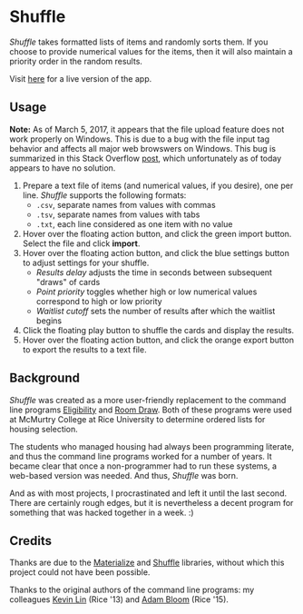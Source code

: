 # Shuffle

*Shuffle* takes formatted lists of items and randomly sorts them. If
you choose to provide numerical values for the items, then it will also
maintain a priority order in the random results. 

Visit [here](http://wallaceicy06.github.io/shuffle) for a live version of the
app.

## Usage

**Note:** As of March 5, 2017, it appears that the file upload feature does not
work properly on Windows. This is due to a bug with the file input tag
behavior and affects all major web browswers on Windows. This bug is summarized
in this Stack Overflow [post](http://stackoverflow.com/questions/37274976/type-property-of-file-input-not-being-set-in-windows),
which unfortunately as of today appears to have no solution.

1. Prepare a text file of items (and numerical values, if you desire), one per
line. *Shuffle* supports the following formats:
   - `.csv`, separate names from values with commas
   - `.tsv`, separate names from values with tabs
   - `.txt`, each line considered as one item with no value
2. Hover over the floating action button, and click the green import button.
Select the file and click **import**.
3. Hover over the floating action button, and click the blue settings button to
adjust settings for your shuffle.
   - *Results delay* adjusts the time in seconds between subsequent "draws" of
     cards
   - *Point priority* toggles whether high or low numerical values correspond
     to high or low priority
   - *Waitlist cutoff* sets the number of results after which the waitlist
     begins
4. Click the floating play button to shuffle the cards and display the results.
5. Hover over the floating action button, and click the orange export button to
export the results to a text file.

## Background

*Shuffle* was created as a more user-friendly replacement to the command line
programs [Eligibility](https://github.com/wallaceicy06/Eligibility) and [Room
Draw](https://github.com/wallaceicy06/RoomDraw). Both of these programs were
used at McMurtry College at Rice University to determine ordered lists for
housing selection.

The students who managed housing had always been programming literate, and thus
the command line programs worked for a number of years. It became clear that
once a non-programmer had to run these systems, a web-based version was needed.
And thus, *Shuffle* was born.

And as with most projects, I procrastinated and left it until the last second.
There are certainly rough edges, but it is nevertheless a decent program for
something that was hacked together in a week. :)

## Credits

Thanks are due to the [Materialize](https://github.com/Dogfalo/materialize) and
[Shuffle](https://github.com/daneden/animate.css) libraries, without which
this project could not have been possible.

Thanks to the original authors of the command line programs: my colleagues
[Kevin Lin](https://github.com/kevinslin) (Rice '13) and [Adam
Bloom](https://github.com/adam-bloom) (Rice '15).
